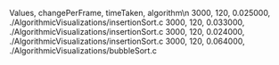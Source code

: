 Values, changePerFrame, timeTaken, algorithm\n
3000, 120, 0.025000, ./AlgorithmicVisualizations/insertionSort.c
3000, 120, 0.033000, ./AlgorithmicVisualizations/insertionSort.c
3000, 120, 0.024000, ./AlgorithmicVisualizations/insertionSort.c
3000, 120, 0.064000, ./AlgorithmicVisualizations/bubbleSort.c
